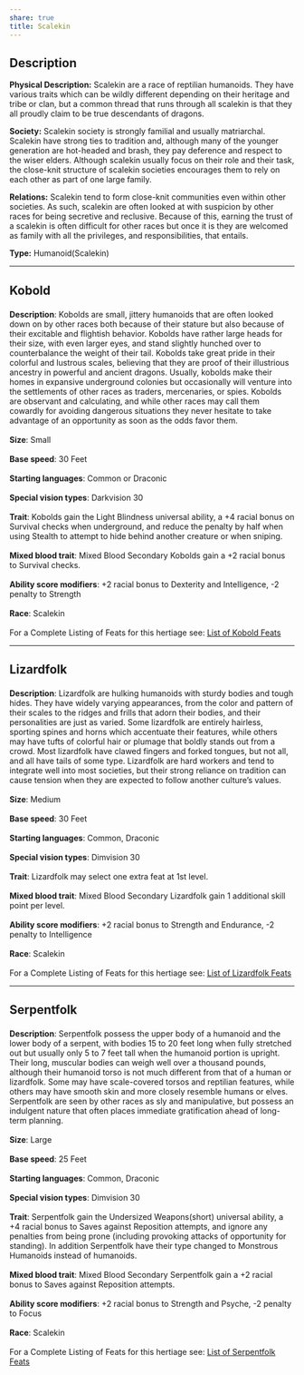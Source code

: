 ```yaml
---
share: true
title: Scalekin
---
```

## Description

**Physical Description:** Scalekin are a race of reptilian humanoids. They have various traits which can be wildly different depending on their heritage and tribe or clan, but a common thread that runs through all scalekin is that they all proudly claim to be true descendants of dragons.

**Society:** Scalekin society is strongly familial and usually matriarchal. Scalekin have strong ties to tradition and, although many of the younger generation are hot-headed and brash, they pay deference and respect to the wiser elders. Although scalekin usually focus on their role and their task, the close-knit structure of scalekin societies encourages them to rely on each other as part of one large family.

**Relations:** Scalekin tend to form close-knit communities even within other societies. As such, scalekin are often looked at with suspicion by other races for being secretive and reclusive. Because of this, earning the trust of a scalekin is often difficult for other races but once it is they are welcomed as family with all the privileges, and responsibilities, that entails.

**Type:** Humanoid(Scalekin)
<span><span><hr></span></span><h2><span><p>Kobold</p></span></h2><p><span><p><b>Description</b>:    Kobolds are small, jittery humanoids that are often looked down on by other races both because of their stature but also because of their excitable and flightish behavior. Kobolds have rather large heads for their size, with even larger eyes, and stand slightly hunched over to counterbalance the weight of their tail. Kobolds take great pride in their colorful and lustrous scales, believing that they are proof of their illustrious ancestry in powerful and ancient dragons. Usually, kobolds make their homes in expansive underground colonies but occasionally will venture into the settlements of other races as traders, mercenaries, or spies. Kobolds are observant and calculating, and while other races may call them cowardly for avoiding dangerous situations they never hesitate to take advantage of an opportunity as soon as the odds favor them.<br><br><b>Size</b>:    Small<br><br><b>Base speed</b>:    30 Feet<br><br><b>Starting languages</b>:    Common or Draconic<br><br><b>Special vision types</b>:    Darkvision 30<br><br><b>Trait</b>:     Kobolds gain the Light Blindness universal ability, a +4 racial bonus on Survival checks when underground, and reduce the penalty by half when using Stealth to attempt to hide behind another creature or when sniping.<br><br><b>Mixed blood trait</b>:    Mixed Blood Secondary Kobolds gain a +2 racial bonus to Survival checks.<br><br><b>Ability score modifiers</b>:    +2 racial bonus to Dexterity and Intelligence, -2 penalty to Strength<br><br><b>Race</b>:    Scalekin<br><br>For a Complete Listing of Feats for this hertiage see: <a data-tooltip-position="top" aria-label="List of Kobold Feats" data-href="List of Kobold Feats" href="List of Kobold Feats" class="internal-link" target="_blank" rel="noopener">List of Kobold Feats</a></p></span></p><span><span><hr></span></span><h2><span><p>Lizardfolk</p></span></h2><p><span><p><b>Description</b>:    Lizardfolk are hulking humanoids with sturdy bodies and tough hides. They have widely varying appearances, from the color and pattern of their scales to the ridges and frills that adorn their bodies, and their personalities are just as varied. Some lizardfolk are entirely hairless, sporting spines and horns which accentuate their features, while others may have tufts of colorful hair or plumage that boldly stands out from a crowd. Most lizardfolk have clawed fingers and forked tongues, but not all, and all have tails of some type. Lizardfolk are hard workers and tend to integrate well into most societies, but their strong reliance on tradition can cause tension when they are expected to follow another culture’s values.<br><br><b>Size</b>:    Medium<br><br><b>Base speed</b>:    30 Feet<br><br><b>Starting languages</b>:    Common, Draconic<br><br><b>Special vision types</b>:    Dimvision 30<br><br><b>Trait</b>:    Lizardfolk may select one extra feat at 1st level.<br><br><b>Mixed blood trait</b>:    Mixed Blood Secondary Lizardfolk gain 1 additional skill point per level.<br><br><b>Ability score modifiers</b>:    +2 racial bonus to Strength and Endurance, -2 penalty to Intelligence<br><br><b>Race</b>:    Scalekin<br><br>For a Complete Listing of Feats for this hertiage see: <a data-tooltip-position="top" aria-label="List of Lizardfolk Feats" data-href="List of Lizardfolk Feats" href="List of Lizardfolk Feats" class="internal-link" target="_blank" rel="noopener">List of Lizardfolk Feats</a></p></span></p><span><span><hr></span></span><h2><span><p>Serpentfolk</p></span></h2><p><span><p><b>Description</b>:    Serpentfolk possess the upper body of a humanoid and the lower body of a serpent, with bodies 15 to 20 feet long when fully stretched out but usually only 5 to 7 feet tall when the humanoid portion is upright. Their long, muscular bodies can weigh well over a thousand pounds, although their humanoid torso is not much different from that of a human or lizardfolk. Some may have scale-covered torsos and reptilian features, while others may have smooth skin and more closely resemble humans or elves. Serpentfolk are seen by other races as sly and manipulative, but possess an indulgent nature that often places immediate gratification ahead of long-term planning.<br><br><b>Size</b>:    Large<br><br><b>Base speed</b>:    25 Feet<br><br><b>Starting languages</b>:    Common, Draconic<br><br><b>Special vision types</b>:    Dimvision 30<br><br><b>Trait</b>:    Serpentfolk gain the Undersized Weapons(short) universal ability, a +4 racial bonus to Saves against Reposition attempts, and ignore any penalties from being prone (including provoking attacks of opportunity for standing). In addition Serpentfolk have their type changed to Monstrous Humanoids instead of humanoids.<br><br><b>Mixed blood trait</b>:    Mixed Blood Secondary Serpentfolk gain a +2 racial bonus to Saves against Reposition attempts.<br><br><b>Ability score modifiers</b>:    +2 racial bonus to Strength and Psyche, -2 penalty to Focus<br><br><b>Race</b>:    Scalekin<br><br>For a Complete Listing of Feats for this hertiage see: <a data-tooltip-position="top" aria-label="List of Serpentfolk Feats" data-href="List of Serpentfolk Feats" href="List of Serpentfolk Feats" class="internal-link" target="_blank" rel="noopener">List of Serpentfolk Feats</a></p></span></p>